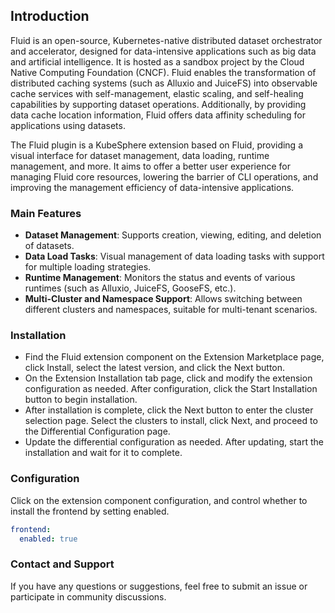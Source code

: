 ## Introduction

Fluid is an open-source, Kubernetes-native distributed dataset orchestrator and accelerator, designed for data-intensive applications such as big data and artificial intelligence. It is hosted as a sandbox project by the Cloud Native Computing Foundation (CNCF). Fluid enables the transformation of distributed caching systems (such as Alluxio and JuiceFS) into observable cache services with self-management, elastic scaling, and self-healing capabilities by supporting dataset operations. Additionally, by providing data cache location information, Fluid offers data affinity scheduling for applications using datasets.

The Fluid plugin is a KubeSphere extension based on Fluid, providing a visual interface for dataset management, data loading, runtime management, and more. It aims to offer a better user experience for managing Fluid core resources, lowering the barrier of CLI operations, and improving the management efficiency of data-intensive applications.

### Main Features

- **Dataset Management**: Supports creation, viewing, editing, and deletion of datasets.
- **Data Load Tasks**: Visual management of data loading tasks with support for multiple loading strategies.
- **Runtime Management**: Monitors the status and events of various runtimes (such as Alluxio, JuiceFS, GooseFS, etc.).
- **Multi-Cluster and Namespace Support**: Allows switching between different clusters and namespaces, suitable for multi-tenant scenarios.

### Installation

- Find the Fluid extension component on the Extension Marketplace page, click Install, select the latest version, and click the Next button.
- On the Extension Installation tab page, click and modify the extension configuration as needed. After configuration, click the Start Installation button to begin installation.
- After installation is complete, click the Next button to enter the cluster selection page. Select the clusters to install, click Next, and proceed to the Differential Configuration page.
- Update the differential configuration as needed. After updating, start the installation and wait for it to complete.

### Configuration

Click on the extension component configuration, and control whether to install the frontend by setting enabled.
```yaml
frontend:
  enabled: true
```

### Contact and Support

If you have any questions or suggestions, feel free to submit an issue or participate in community discussions.
